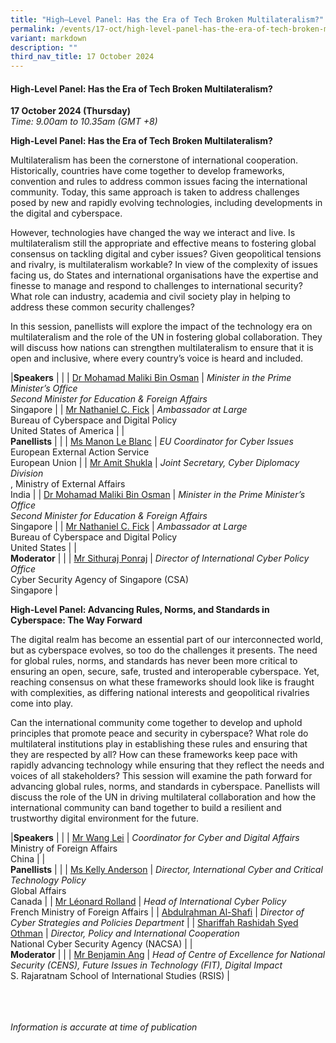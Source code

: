 ```yaml
---
title: "High–Level Panel: Has the Era of Tech Broken Multilateralism?"
permalink: /events/17-oct/high-level-panel-has-the-era-of-tech-broken-multilateralism/
variant: markdown
description: ""
third_nav_title: 17 October 2024
---
```

#### **High-Level Panel: Has the Era of Tech Broken Multilateralism?**

**17 October 2024 (Thursday)**  
*Time: 9.00am to 10.35am (GMT +8)*

**High-Level Panel: Has the Era of Tech Broken Multilateralism?**

Multilateralism has been the cornerstone of international cooperation. Historically, countries have come together to develop frameworks, convention and rules to address common issues facing the international community. Today, this same approach is taken to address challenges posed by new and rapidly evolving technologies, including developments in the digital and cyberspace. 

However, technologies have changed the way we interact and live. Is multilateralism still the appropriate and effective means to fostering global consensus on tackling digital and cyber issues? Given geopolitical tensions and rivalry, is multilateralism workable? In view of the complexity of issues facing us, do States and international organisations have the expertise and finesse to manage and respond to challenges to international security? What role can industry, academia and civil society play in helping to address these common security challenges? 

In this session, panellists will explore the impact of the technology era on multilateralism and the role of the UN in fostering global collaboration. They will discuss how nations can strengthen multilateralism to ensure that it is open and inclusive, where every country’s voice is heard and included. 

|**Speakers**          |                                                              |
| [Dr Mohamad Maliki Bin Osman](/speakers/dr-mohamad-maliki-bin-osman/)  | *Minister in the Prime Minister’s Office*<br>*Second Minister for Education &amp; Foreign Affairs* <br>Singapore      |
| [Mr Nathaniel C. Fick](/speakers/mr-nathaniel-fick/)  | *Ambassador at Large* <br>Bureau of Cyberspace and Digital Policy <br>United States of America      |
|<br>**Panellists**          |                                                              |
| [Ms Manon Le Blanc](/speakers/ms-manon-le-blanc/)  | *EU Coordinator for Cyber Issues* <br>European External Action Service <br>European Union      |
| [Mr Amit Shukla](/speakers/amit-shukla/)  | *Joint Secretary, Cyber Diplomacy Division* <br>, Ministry of External Affairs<br>India      |
| [Dr Mohamad Maliki Bin Osman](/speakers/dr-mohamad-maliki-bin-osman/)  | *Minister in the Prime Minister’s Office*<br>*Second Minister for Education &amp; Foreign Affairs* <br>Singapore      |
| [Mr Nathaniel C. Fick](/speakers/mr-nathaniel-fick/)  | *Ambassador at Large* <br>Bureau of Cyberspace and Digital Policy <br>United States      |
|<br>**Moderator**          |                                                              |
| [Mr Sithuraj Ponraj](/speakers/mr-sithuraj-ponraj/)  | *Director of International Cyber Policy Office* <br>Cyber Security Agency of Singapore (CSA) <br>Singapore      |

**High-Level Panel: Advancing Rules, Norms, and Standards in Cyberspace: The Way Forward**

The digital realm has become an essential part of our interconnected world, but as cyberspace evolves, so too do the challenges it presents. The need for global rules, norms, and standards has never been more critical to ensuring an open, secure, safe, trusted and interoperable cyberspace. Yet, reaching consensus on what these frameworks should look like is fraught with complexities, as differing national interests and geopolitical rivalries come into play.

Can the international community come together to develop and uphold principles that promote peace and security in cyberspace? What role do multilateral institutions play in establishing these rules and ensuring that they are respected by all? How can these frameworks keep pace with rapidly advancing technology while ensuring that they reflect the needs and voices of all stakeholders?
This session will examine the path forward for advancing global rules, norms, and standards in cyberspace. Panellists will discuss the role of the UN in driving multilateral collaboration and how the international community can band together to build a resilient and trustworthy digital environment for the future.

|**Speakers**          |                                                              |
| [Mr Wang Lei](/speakers/wang-lei/)  | *Coordinator for Cyber and Digital Affairs* <br>Ministry of Foreign Affairs <br>China      |
|<br>**Panellists**          |                                                              |
| [Ms Kelly Anderson](/speakers/ms-kelly-anderson/)  | *Director, International Cyber and Critical Technology Policy* <br>Global Affairs <br>Canada      |
| [Mr Léonard Rolland](/speakers/mr-leonard-rolland/)  | *Head of International Cyber Policy* <br>French Ministry of Foreign Affairs      |
| [Abdulrahman Al-Shafi](/speakers/abdulrahman-al-shafi/)  | *Director of Cyber Strategies and Policies Department*      |
| [Shariffah Rashidah Syed Othman](/speakers/shariffah-rashidah-syed-othman/)  | *Director, Policy and International Cooperation* <br>National Cyber Security Agency (NACSA)      |
|<br>**Moderator**          |                                                              |
| [Mr Benjamin Ang](/speakers/mr-benjamin-ang/)  | *Head of Centre of Excellence for National Security (CENS), Future Issues in Technology (FIT), Digital Impact*<br> S. Rajaratnam School of International Studies (RSIS)      |

<br><br><br>
*Information is accurate at time of publication*